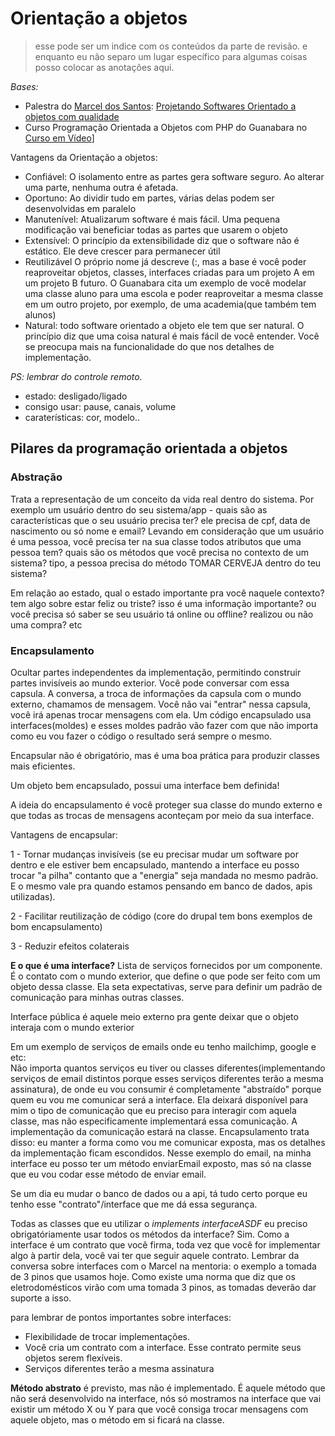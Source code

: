 # Orientação a objetos

> esse pode ser um indice com os conteúdos da parte de revisão. e enquanto eu não separo um lugar específico para algumas coisas posso colocar as anotações aqui.

*Bases:* 
- Palestra do [Marcel dos Santos](https://twitter.com/marcelgsantos): [Projetando Softwares Orientado a objetos com qualidade](https://www.youtube.com/watch?v=LZ2ouAttbvM)
- Curso Programação Orientada a Objetos com PHP do Guanabara no [Curso em Vídeo](https://www.youtube.com/watch?v=KlIL63MeyMY&list=PLHz_AreHm4dmGuLII3tsvryMMD7VgcT7x&index=1)]

Vantagens da Orientação a objetos:

- Confiável: O isolamento entre as partes gera software seguro. Ao alterar uma parte, nenhuma outra é afetada. 
- Oportuno: Ao dividir tudo em partes, várias delas podem ser desenvolvidas em paralelo
- Manutenível: Atualizarum software é mais fácil. Uma pequena modificação vai beneficiar todas as partes que usarem o objeto
- Extensível: O princípio da extensibilidade diz que o software não é estático. Ele deve crescer para permanecer útil
- Reutilizável O próprio nome já descreve (:, mas a base é você poder reaproveitar objetos, classes, interfaces criadas para um projeto A em um projeto B futuro. O Guanabara cita um exemplo de você modelar uma classe aluno para uma escola e poder reaproveitar a mesma classe em um outro projeto, por exemplo, de uma academia(que também tem alunos)  
- Natural: todo software orientado a objeto ele tem que ser natural. O princípio diz que uma coisa natural é mais fácil de você entender. Você se preocupa mais na funcionalidade do que nos detalhes de implementação.

*PS: lembrar do controle remoto.*  
  - estado: desligado/ligado  
  - consigo usar: pause, canais, volume  
  - caraterísticas: cor, modelo..  

## Pilares da programação orientada a objetos

### Abstração

Trata a representação de um conceito da vida real dentro do sistema. Por exemplo um usuário dentro do seu sistema/app - quais são as características que o seu usuário precisa ter? ele precisa de cpf, data de nascimento ou só nome e email?
Levando em consideração que um usuário é uma pessoa, você precisa ter na sua classe todos atributos que uma pessoa tem? quais são os métodos que você precisa no contexto de um sistema? tipo, a pessoa precisa do método TOMAR CERVEJA dentro do teu sistema?

Em relação ao estado, qual o estado importante pra você naquele contexto? tem algo sobre estar feliz ou triste? isso é uma informação importante? ou você precisa só saber se seu usuário tá online ou offline? realizou ou não uma compra? etc

### Encapsulamento

Ocultar partes independentes da implementação, permitindo construir partes invisíveis ao mundo exterior. Você pode conversar com essa capsula. A conversa, a troca de informações da capsula com o mundo externo, chamamos de mensagem. Você não vai "entrar" nessa capsula, você irá apenas trocar mensagens com ela. Um código encapsulado usa interfaces(moldes) e esses moldes padrão vão fazer com que não importa como eu vou fazer o código o resultado será sempre o mesmo.

Encapsular não é obrigatório, mas é uma boa prática para produzir classes mais eficientes.

Um objeto bem encapsulado, possui uma interface bem definida!

A ideia do encapsulamento é você proteger sua classe do mundo externo e que todas as trocas de mensagens aconteçam por meio da sua interface.

Vantagens de encapsular:

1 - Tornar mudanças invisíveis (se eu precisar mudar um software por dentro e ele estiver bem encapsulado, mantendo a interface eu posso trocar "a pilha" contanto que a "energia" seja mandada no mesmo padrão. E o mesmo vale pra quando estamos pensando em banco de dados, apis utilizadas).

2 - Facilitar reutilização de código (core do drupal tem bons exemplos de bom encapsulamento)

3 - Reduzir efeitos colaterais

**E o que é uma interface?** Lista de serviços fornecidos por um componente. É o contato com o mundo exterior, que define o que pode ser feito com um objeto dessa classe. Ela seta expectativas, serve para definir um padrão de comunicação para minhas outras classes.

Interface pública é aquele meio externo pra gente deixar que o objeto interaja com o mundo exterior

Em um exemplo de serviços de emails onde eu tenho mailchimp, google e etc:  
Não importa quantos serviços eu tiver ou classes diferentes(implementando serviços de email distintos porque esses serviços diferentes terão a mesma assinatura), de onde eu vou consumir é completamente "abstraído" porque quem eu vou me comunicar será a interface. Ela deixará disponível para mim o tipo de comunicação que eu preciso para interagir com aquela classe, mas não especificamente implementará essa comunicação. A implementação da comunicação estará na classe.
Encapsulamento trata disso: eu manter a forma como vou me comunicar exposta, mas os detalhes da implementação ficam escondidos. Nesse exemplo do email, na minha interface eu posso ter um método enviarEmail exposto, mas só na classe que eu vou codar esse método de enviar email. 

Se um dia eu mudar o banco de dados ou a api, tá tudo certo porque eu tenho esse "contrato"/interface que me dá essa segurança.

Todas as classes que eu utilizar o _implements interfaceASDF_ eu preciso obrigatóriamente usar todos os métodos da interface? 
Sim. Como a interface é um contrato que você firma, toda vez que você for implementar algo à partir dela, você vai ter que seguir aquele contrato. Lembrar da conversa sobre interfaces com o Marcel na mentoria: o exemplo a tomada de 3 pinos que usamos hoje. Como existe uma norma que diz que os eletrodomésticos virão com uma tomada 3 pinos, as tomadas deverão dar suporte a isso.

para lembrar de pontos importantes sobre interfaces: 
 - Flexibilidade de trocar implementações.
 - Você cria um contrato com a interface. Esse contrato permite seus objetos serem flexíveis.
 - Serviços diferentes terão a mesma assinatura

**Método abstrato** é previsto, mas não é implementado. É aquele método que não será desenvolvido na interface, nós só mostramos na interface que vai existir um método X ou Y para que você consiga trocar mensagens com aquele objeto, mas o método em si ficará na classe.